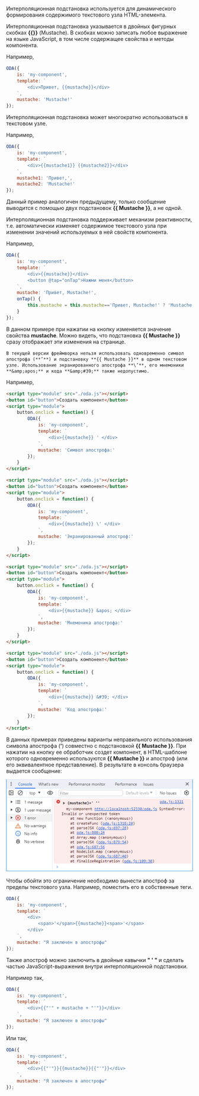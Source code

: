﻿Интерполяционная подстановка используется для динамического формирования содержимого текстового узла HTML-элемента.

Интерполяционная подстановка указывается в двойных фигурных скобках **{{}}** (Mustache). В скобках можно записать любое выражение на языке JavaScript, в том числе содержащее свойства и методы компонента.

Например,

```javascript _run_edit_[my-component.js]
ODA({
    is: 'my-component',
    template: `
        <div>Привет, {{mustache}}</div>
    `,
    mustache: 'Mustache!'
});
```

Интерполяционная подстановка может многократно использоваться в текстовом узле.

Например,

```javascript _run_edit_[my-component.js]
ODA({
    is: 'my-component',
    template: `
        <div>{{mustache1}} {{mustache2}}</div>
    `,
    mustache1: 'Привет,',
    mustache2: 'Mustache!'
});
```

Данный пример аналогичен предыдущему, только сообщение выводится с помощью двух подстановок **{{ Mustache }}**, а не одной.

Интерполяционная подстановка поддерживает механизм реактивности, т.е. автоматически изменяет содержимое текстового узла при изменении значений используемых в ней свойств компонента.

Например,

```javascript _run_edit_[my-component.js]
ODA({
    is: 'my-component',
    template: `
        <div>{{mustache}}</div>
        <button @tap="onTap">Нажми меня</button>
    `,
    mustache: 'Привет, Mustache!',
    onTap() {
        this.mustache = this.mustache=='Привет, Mustache!' ? 'Mustache, привет!': 'Привет, Mustache!';
    }
});
```

В данном примере при нажатии на кнопку изменяется значение свойства **mustache**. Можно видеть, что подстановка **{{ Mustache }}** сразу отображает эти изменения на странице.
















```warning_md
В текущей версии фреймворка нельзя использовать одновременно символ апострофа (**’**) и подстановку **{{ Mustache }}** в одном текстовом узле. Использование экранированного апострофа **\’**, его мнемоники **&amp;apos;** и кода **&amp;#39;** также недопустимо.
```

Например,

```html run_edit_error_h=30_
<script type="module" src="./oda.js"></script>
<button id="button">Создать компонент</button>
<script type="module">
    button.onclick = function() {
        ODA({
            is: 'my-component',
            template: `
                <div>{{mustache}} ' </div>
            `,
            mustache: 'Символ апострофа:'
        });
    }
</script>
```

```html run_edit_error_h=30_
<script type="module" src="./oda.js"></script>
<button id="button">Создать компонент</button>
<script type="module">
    button.onclick = function() {
        ODA({
            is: 'my-component',
            template: `
                <div>{{mustache}} \' </div>
            `,
            mustache: 'Экранированный апостроф:'
        });
    }
</script>
```

```html run_edit_error_h=30_
<script type="module" src="./oda.js"></script>
<button id="button">Создать компонент</button>
<script type="module">
    button.onclick = function() {
        ODA({
            is: 'my-component',
            template: `
                <div>{{mustache}} &apos; </div>
            `,
            mustache: 'Мнемоника апострофа:'
        });
    }
</script>
```

```html run_edit_error_h=30_
<script type="module" src="./oda.js"></script>
<button id="button">Создать компонент</button>
<script type="module">
    button.onclick = function() {
        ODA({
            is: 'my-component',
            template: `
                <div>{{mustache}} &#39; </div>
            `,
            mustache: 'Код апострофа:'
        });
    }
</script>
```

В данных примерах приведены варианты неправильного использования символа апострофа (**’**) совместно с подстановкой **{{ Mustache }}**. При нажатии на кнопку ее обработчик создет компонент, в HTML-шаблоне которого одновременно используются **{{ Mustache }}** и апостроф (или его эквивалентное представление). В результате в консоль браузера выдается сообщение:

![Консоль браузера](learn/_help/ru/_images/structure-template-jsx-{{}}-1.png "Консоль браузера")

Чтобы обойти это ограничение необходимо вынести апостроф за пределы текстового узла. Например, поместить его в собственные теги.

```javascript _run_edit_[my-component.js]
ODA({
    is: 'my-component',
    template: `
        <div>
            <span>'</span>{{mustache}}<span>'</span>
        </div>
    `,
    mustache: "Я заключен в апострофы"
});
```

Также апостроф можно заключить в двойные кавычки **" ' "** и сделать частью JavaScript-выражения внутри интерполяционной подстановки.

Например так,

```javascript _run_edit_[my-component.js]
ODA({
    is: 'my-component',
    template: `
        <div>{{"'" + mustache + "'"}}</div>
    `,
    mustache: "Я заключен в апострофы"
});
```

Или так,

```javascript _run_edit_[my-component.js]
ODA({
    is: 'my-component',
    template: `
        <div>{{"'"}}{{mustache}}{{"'"}}</div>
    `,
    mustache: "Я заключен в апострофы"
});
```

